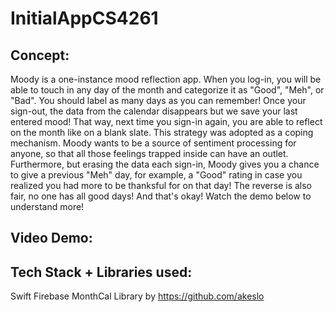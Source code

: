 # InitialAppCS4261
## Concept:
Moody is a one-instance mood reflection app. When you log-in, you will be able to touch in any day of the month and categorize it as "Good", "Meh", or "Bad".
You should label as many days as you can remember! Once your sign-out, the data from the calendar disappears but we save your last entered mood! 
That way, next time you sign-in again, you are able to reflect on the month like on a blank slate. 
This strategy was adopted as a coping mechanism. Moody wants to be a source of sentiment processing for anyone, so that all those feelings trapped inside can have an outlet.
Furthermore, but erasing the data each sign-in, Moody gives you a chance to give a previous "Meh" day, for example, a "Good" rating in case you realized you had more to be thanksful for on that day!
The reverse is also fair, no one has all good days! And that's okay!
Watch the demo below to understand more!

## Video Demo:

## Tech Stack + Libraries used:
Swift
Firebase
MonthCal Library by https://github.com/akeslo
